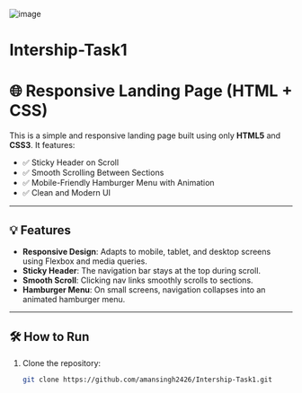 ![image](https://github.com/user-attachments/assets/cd7f8c5b-5a81-4dae-918e-19f800e341b4)


# Intership-Task1
# 🌐 Responsive Landing Page (HTML + CSS)

This is a simple and responsive landing page built using only **HTML5** and **CSS3**. It features:

- ✅ Sticky Header on Scroll
- ✅ Smooth Scrolling Between Sections
- ✅ Mobile-Friendly Hamburger Menu with Animation
- ✅ Clean and Modern UI

---

## 💡 Features

- **Responsive Design**: Adapts to mobile, tablet, and desktop screens using Flexbox and media queries.
- **Sticky Header**: The navigation bar stays at the top during scroll.
- **Smooth Scroll**: Clicking nav links smoothly scrolls to sections.
- **Hamburger Menu**: On small screens, navigation collapses into an animated hamburger menu.

---

## 🛠️ How to Run

1. Clone the repository:

   ```bash
   git clone https://github.com/amansingh2426/Intership-Task1.git

